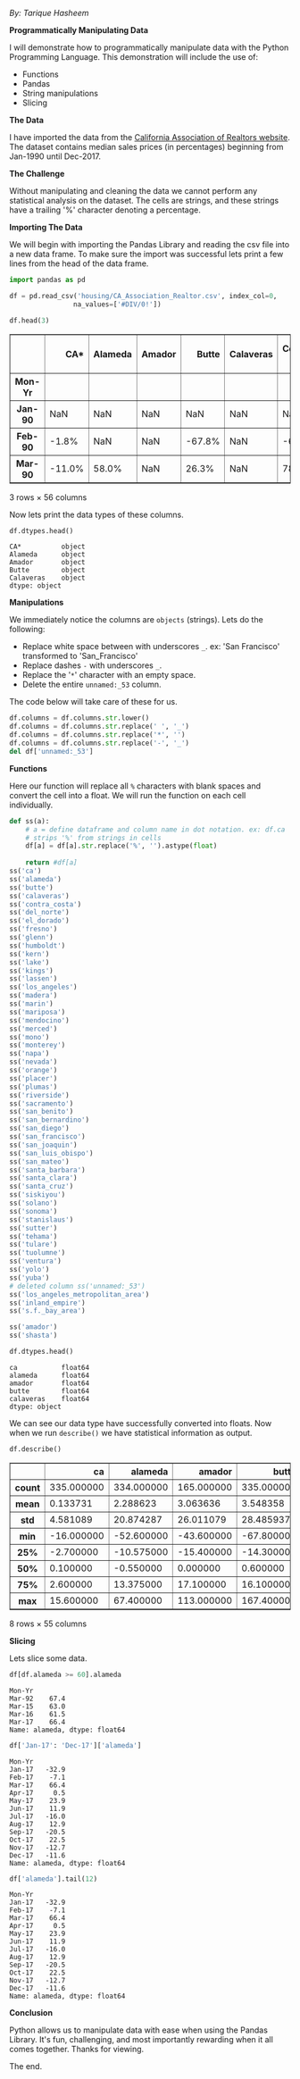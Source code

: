 
_By: Tarique Hasheem_

__Programmatically Manipulating Data__

I will demonstrate how to programmatically manipulate data with the Python Programming Language.  This demonstration will include the use of:

* Functions
* Pandas
* String manipulations
* Slicing

__The Data__

I have imported the data from the [California Association of Realtors website](https://www.car.org/marketdata/data/housingdata/).  The dataset contains median sales prices (in percentages) beginning from Jan-1990 until Dec-2017.

__The Challenge__

Without manipulating and cleaning the data we cannot perform any statistical analysis on the dataset.  The cells are strings, and these strings have a trailing '%' character denoting a percentage.  

__Importing The Data__

We will begin with importing the Pandas Library and reading the csv file into a new data frame.  To make sure the import was successful lets print a few lines from the head of the data frame.


```python
import pandas as pd

df = pd.read_csv('housing/CA_Association_Realtor.csv', index_col=0,
                na_values=['#DIV/0!'])

df.head(3)
```




<div>
<style>
    .dataframe thead tr:only-child th {
        text-align: right;
    }

    .dataframe thead th {
        text-align: left;
    }

    .dataframe tbody tr th {
        vertical-align: top;
    }
</style>
<table border="1" class="dataframe">
  <thead>
    <tr style="text-align: right;">
      <th></th>
      <th>CA*</th>
      <th>Alameda</th>
      <th>Amador</th>
      <th>Butte</th>
      <th>Calaveras</th>
      <th>Contra-Costa</th>
      <th>Del Norte</th>
      <th>El Dorado</th>
      <th>Fresno</th>
      <th>Glenn</th>
      <th>...</th>
      <th>Tehama</th>
      <th>Tulare</th>
      <th>Tuolumne</th>
      <th>Ventura</th>
      <th>Yolo</th>
      <th>Yuba</th>
      <th>Unnamed: 53</th>
      <th>Los Angeles Metropolitan Area</th>
      <th>Inland Empire</th>
      <th>S.F. Bay Area</th>
    </tr>
    <tr>
      <th>Mon-Yr</th>
      <th></th>
      <th></th>
      <th></th>
      <th></th>
      <th></th>
      <th></th>
      <th></th>
      <th></th>
      <th></th>
      <th></th>
      <th></th>
      <th></th>
      <th></th>
      <th></th>
      <th></th>
      <th></th>
      <th></th>
      <th></th>
      <th></th>
      <th></th>
      <th></th>
    </tr>
  </thead>
  <tbody>
    <tr>
      <th>Jan-90</th>
      <td>NaN</td>
      <td>NaN</td>
      <td>NaN</td>
      <td>NaN</td>
      <td>NaN</td>
      <td>NaN</td>
      <td>NaN</td>
      <td>NaN</td>
      <td>NaN</td>
      <td>NaN</td>
      <td>...</td>
      <td>NaN</td>
      <td>NaN</td>
      <td>NaN</td>
      <td>NaN</td>
      <td>NaN</td>
      <td>NaN</td>
      <td>NaN</td>
      <td>NaN</td>
      <td>NaN</td>
      <td>NaN</td>
    </tr>
    <tr>
      <th>Feb-90</th>
      <td>-1.8%</td>
      <td>NaN</td>
      <td>NaN</td>
      <td>-67.8%</td>
      <td>NaN</td>
      <td>-6.6%</td>
      <td>NaN</td>
      <td>NaN</td>
      <td>16.3%</td>
      <td>NaN</td>
      <td>...</td>
      <td>NaN</td>
      <td>11.8%</td>
      <td>NaN</td>
      <td>-4.7%</td>
      <td>NaN</td>
      <td>NaN</td>
      <td>NaN</td>
      <td>-4.0%</td>
      <td>1.8%</td>
      <td>-14.8%</td>
    </tr>
    <tr>
      <th>Mar-90</th>
      <td>-11.0%</td>
      <td>58.0%</td>
      <td>NaN</td>
      <td>26.3%</td>
      <td>NaN</td>
      <td>78.1%</td>
      <td>NaN</td>
      <td>NaN</td>
      <td>9.4%</td>
      <td>NaN</td>
      <td>...</td>
      <td>NaN</td>
      <td>78.9%</td>
      <td>NaN</td>
      <td>28.7%</td>
      <td>NaN</td>
      <td>NaN</td>
      <td>NaN</td>
      <td>23.2%</td>
      <td>32.1%</td>
      <td>32.2%</td>
    </tr>
  </tbody>
</table>
<p>3 rows × 56 columns</p>
</div>



Now lets print the data types of these columns.


```python
df.dtypes.head()
```




    CA*          object
    Alameda      object
    Amador       object
    Butte        object
    Calaveras    object
    dtype: object



__Manipulations__

We immediately notice the columns are ```objects``` (strings).  Lets do the following:  

* Replace white space between with underscores ```_```. ex: 'San Francisco' transformed to 'San_Francisco'
* Replace dashes ```-``` with underscores ```_```.
* Replace the '```*```' character with an empty space.
* Delete the entire ```unnamed:_53``` column.

The code below will take care of these for us.


```python
df.columns = df.columns.str.lower()
df.columns = df.columns.str.replace(' ', '_')
df.columns = df.columns.str.replace('*', '')
df.columns = df.columns.str.replace('-', '_')
del df['unnamed:_53']
```

__Functions__

Here our function will replace all ```%``` characters with blank spaces and convert the cell into a float.  We will run the function on each cell individually.


```python
def ss(a):
    # a = define dataframe and column name in dot notation. ex: df.ca
    # strips '%' from strings in cells
    df[a] = df[a].str.replace('%', '').astype(float)
    
    return #df[a]
ss('ca')
ss('alameda')
ss('butte')
ss('calaveras')
ss('contra_costa')
ss('del_norte')
ss('el_dorado')
ss('fresno')
ss('glenn')
ss('humboldt')
ss('kern')
ss('lake')
ss('kings')
ss('lassen')
ss('los_angeles')
ss('madera')
ss('marin')
ss('mariposa')
ss('mendocino')
ss('merced')
ss('mono')
ss('monterey')
ss('napa')
ss('nevada')
ss('orange')
ss('placer')
ss('plumas')
ss('riverside')
ss('sacramento')
ss('san_benito')
ss('san_bernardino')
ss('san_diego')
ss('san_francisco')
ss('san_joaquin')
ss('san_luis_obispo')
ss('san_mateo')
ss('santa_barbara')
ss('santa_clara')
ss('santa_cruz')
ss('siskiyou')
ss('solano')
ss('sonoma')
ss('stanislaus')
ss('sutter')
ss('tehama')
ss('tulare')
ss('tuolumne')
ss('ventura')
ss('yolo')
ss('yuba')
# deleted column ss('unnamed:_53')
ss('los_angeles_metropolitan_area')
ss('inland_empire')
ss('s.f._bay_area')
```


```python
ss('amador')
ss('shasta')
```


```python
df.dtypes.head()

```




    ca           float64
    alameda      float64
    amador       float64
    butte        float64
    calaveras    float64
    dtype: object



We can see our data type have successfully converted into floats.  Now when we run ```describe()``` we have statistical information as output.


```python
df.describe()
```




<div>
<style>
    .dataframe thead tr:only-child th {
        text-align: right;
    }

    .dataframe thead th {
        text-align: left;
    }

    .dataframe tbody tr th {
        vertical-align: top;
    }
</style>
<table border="1" class="dataframe">
  <thead>
    <tr style="text-align: right;">
      <th></th>
      <th>ca</th>
      <th>alameda</th>
      <th>amador</th>
      <th>butte</th>
      <th>calaveras</th>
      <th>contra_costa</th>
      <th>del_norte</th>
      <th>el_dorado</th>
      <th>fresno</th>
      <th>glenn</th>
      <th>...</th>
      <th>sutter</th>
      <th>tehama</th>
      <th>tulare</th>
      <th>tuolumne</th>
      <th>ventura</th>
      <th>yolo</th>
      <th>yuba</th>
      <th>los_angeles_metropolitan_area</th>
      <th>inland_empire</th>
      <th>s.f._bay_area</th>
    </tr>
  </thead>
  <tbody>
    <tr>
      <th>count</th>
      <td>335.000000</td>
      <td>334.000000</td>
      <td>165.000000</td>
      <td>335.000000</td>
      <td>203.000000</td>
      <td>335.000000</td>
      <td>107.000000</td>
      <td>107.000000</td>
      <td>335.000000</td>
      <td>143.000000</td>
      <td>...</td>
      <td>140.000000</td>
      <td>122.000000</td>
      <td>255.000000</td>
      <td>179.000000</td>
      <td>335.000000</td>
      <td>107.000000</td>
      <td>140.000000</td>
      <td>335.000000</td>
      <td>335.000000</td>
      <td>335.000000</td>
    </tr>
    <tr>
      <th>mean</th>
      <td>0.133731</td>
      <td>2.288623</td>
      <td>3.063636</td>
      <td>3.548358</td>
      <td>3.735468</td>
      <td>2.468657</td>
      <td>8.785047</td>
      <td>2.591589</td>
      <td>1.928657</td>
      <td>9.466434</td>
      <td>...</td>
      <td>2.240000</td>
      <td>6.294262</td>
      <td>2.459608</td>
      <td>4.101676</td>
      <td>1.885970</td>
      <td>2.856075</td>
      <td>2.893571</td>
      <td>1.298209</td>
      <td>1.570746</td>
      <td>1.765373</td>
    </tr>
    <tr>
      <th>std</th>
      <td>4.581089</td>
      <td>20.874287</td>
      <td>26.011079</td>
      <td>28.485937</td>
      <td>24.960841</td>
      <td>21.984690</td>
      <td>41.637064</td>
      <td>18.557677</td>
      <td>17.979147</td>
      <td>57.124011</td>
      <td>...</td>
      <td>20.848321</td>
      <td>37.933891</td>
      <td>21.858144</td>
      <td>29.209610</td>
      <td>20.020144</td>
      <td>24.618072</td>
      <td>24.127766</td>
      <td>15.531970</td>
      <td>16.366428</td>
      <td>18.877861</td>
    </tr>
    <tr>
      <th>min</th>
      <td>-16.000000</td>
      <td>-52.600000</td>
      <td>-43.600000</td>
      <td>-67.800000</td>
      <td>-47.500000</td>
      <td>-46.600000</td>
      <td>-76.900000</td>
      <td>-35.800000</td>
      <td>-54.000000</td>
      <td>-63.600000</td>
      <td>...</td>
      <td>-35.500000</td>
      <td>-61.200000</td>
      <td>-43.800000</td>
      <td>-70.500000</td>
      <td>-46.900000</td>
      <td>-42.500000</td>
      <td>-51.000000</td>
      <td>-32.100000</td>
      <td>-36.500000</td>
      <td>-42.300000</td>
    </tr>
    <tr>
      <th>25%</th>
      <td>-2.700000</td>
      <td>-10.575000</td>
      <td>-15.400000</td>
      <td>-14.300000</td>
      <td>-15.100000</td>
      <td>-11.800000</td>
      <td>-19.400000</td>
      <td>-11.950000</td>
      <td>-9.250000</td>
      <td>-21.800000</td>
      <td>...</td>
      <td>-13.500000</td>
      <td>-21.600000</td>
      <td>-10.650000</td>
      <td>-15.050000</td>
      <td>-10.150000</td>
      <td>-11.750000</td>
      <td>-12.525000</td>
      <td>-8.500000</td>
      <td>-8.100000</td>
      <td>-8.350000</td>
    </tr>
    <tr>
      <th>50%</th>
      <td>0.100000</td>
      <td>-0.550000</td>
      <td>0.000000</td>
      <td>0.600000</td>
      <td>3.100000</td>
      <td>0.000000</td>
      <td>0.000000</td>
      <td>2.900000</td>
      <td>0.700000</td>
      <td>0.000000</td>
      <td>...</td>
      <td>1.800000</td>
      <td>0.000000</td>
      <td>0.400000</td>
      <td>0.000000</td>
      <td>-0.700000</td>
      <td>-3.500000</td>
      <td>0.000000</td>
      <td>-0.100000</td>
      <td>0.100000</td>
      <td>-0.600000</td>
    </tr>
    <tr>
      <th>75%</th>
      <td>2.600000</td>
      <td>13.375000</td>
      <td>17.100000</td>
      <td>16.100000</td>
      <td>21.000000</td>
      <td>11.700000</td>
      <td>36.800000</td>
      <td>13.450000</td>
      <td>12.550000</td>
      <td>26.700000</td>
      <td>...</td>
      <td>14.725000</td>
      <td>26.600000</td>
      <td>13.900000</td>
      <td>20.750000</td>
      <td>11.800000</td>
      <td>14.000000</td>
      <td>15.825000</td>
      <td>8.800000</td>
      <td>9.200000</td>
      <td>10.550000</td>
    </tr>
    <tr>
      <th>max</th>
      <td>15.600000</td>
      <td>67.400000</td>
      <td>113.000000</td>
      <td>167.400000</td>
      <td>76.000000</td>
      <td>95.900000</td>
      <td>160.000000</td>
      <td>57.200000</td>
      <td>73.500000</td>
      <td>475.000000</td>
      <td>...</td>
      <td>73.200000</td>
      <td>160.000000</td>
      <td>78.900000</td>
      <td>150.000000</td>
      <td>68.000000</td>
      <td>90.200000</td>
      <td>121.900000</td>
      <td>56.600000</td>
      <td>60.300000</td>
      <td>62.700000</td>
    </tr>
  </tbody>
</table>
<p>8 rows × 55 columns</p>
</div>



__Slicing__

Lets slice some data.


```python
df[df.alameda >= 60].alameda
```




    Mon-Yr
    Mar-92    67.4
    Mar-15    63.0
    Mar-16    61.5
    Mar-17    66.4
    Name: alameda, dtype: float64




```python
df['Jan-17': 'Dec-17']['alameda']
```




    Mon-Yr
    Jan-17   -32.9
    Feb-17    -7.1
    Mar-17    66.4
    Apr-17     0.5
    May-17    23.9
    Jun-17    11.9
    Jul-17   -16.0
    Aug-17    12.9
    Sep-17   -20.5
    Oct-17    22.5
    Nov-17   -12.7
    Dec-17   -11.6
    Name: alameda, dtype: float64




```python
df['alameda'].tail(12)
```




    Mon-Yr
    Jan-17   -32.9
    Feb-17    -7.1
    Mar-17    66.4
    Apr-17     0.5
    May-17    23.9
    Jun-17    11.9
    Jul-17   -16.0
    Aug-17    12.9
    Sep-17   -20.5
    Oct-17    22.5
    Nov-17   -12.7
    Dec-17   -11.6
    Name: alameda, dtype: float64



__Conclusion__

Python allows us to manipulate data with ease when using the Pandas Library.  It's fun, challenging, and most importantly rewarding when it all comes together.  Thanks for viewing.

The end.
